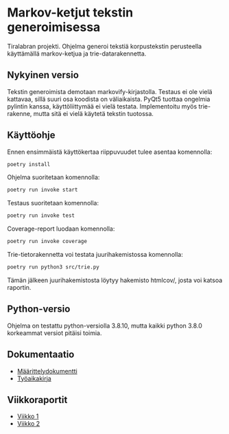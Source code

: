# Markov-ketjut tekstin generoimisessa

Tiralabran projekti. Ohjelma generoi tekstiä korpustekstin perusteella käyttämällä markov-ketjua ja trie-datarakennetta.

## Nykyinen versio

Tekstin generoimista demotaan markovify-kirjastolla. Testaus ei ole vielä kattavaa, sillä suuri osa koodista on väliaikaista. PyQt5 tuottaa ongelmia 
pylintin kanssa, käyttöliittymää ei vielä testata. Implementoitu myös trie-rakenne, mutta sitä ei vielä käytetä tekstin tuotossa.

## Käyttöohje

Ennen ensimmäistä käyttökertaa riippuvuudet tulee asentaa komennolla: 
```bash
poetry install
```
Ohjelma suoritetaan komennolla:
```bash
poetry run invoke start
```
Testaus suoritetaan komennolla:
```bash
poetry run invoke test
```
Coverage-report luodaan komennolla:
```bash
poetry run invoke coverage
```
Trie-tietorakennetta voi testata juurihakemistossa komennolla:
```bash
poetry run python3 src/trie.py
```
Tämän jälkeen juurihakemistosta löytyy hakemisto htmlcov/, josta voi katsoa raportin.

## Python-versio

Ohjelma on testattu python-versiolla 3.8.10, mutta kaikki python 3.8.0 korkeammat versiot pitäisi toimia.

## Dokumentaatio

- [Määrittelydokumentti](/Dokumentaatio/maarittelydokumentti.md/)
- [Työaikakirja](Dokumentaatio/tyoaikakirja.md/)

## Viikkoraportit

- [Viikko 1](/Dokumentaatio/viikkoraportti1.md/)
- [Viikko 2](/Dokumentaatio/viikkoraportti2.md/)
